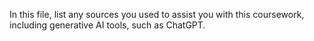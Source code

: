 In this file, list any sources you used to assist you with this coursework, including generative AI tools, such as ChatGPT.